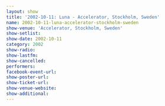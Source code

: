 ```yaml
---
layout: show
title: '2002-10-11: Luna - Accelerator, Stockholm, Sweden'
name: 2002-10-11-luna-accelerator-stockholm-sweden
show-venue: 'Accelerator, Stockholm, Sweden'
show-setlist: 
show-date: 2002-10-11
category: 2002
show-radio: 
show-lastfm: 
show-cancelled: 
performers: 
facebook-event-url: 
show-poster-url: 
show-ticket-url: 
show-venue-website: 
show-additional: 
---
```



